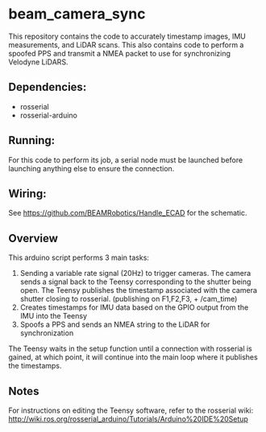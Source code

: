 # beam_camera_sync

This repository contains the code to accurately timestamp images, IMU measurements, and LiDAR scans. This also contains code to perform a spoofed PPS and transmit a NMEA packet to use for synchronizing Velodyne LiDARS.

## Dependencies:
  * rosserial
  * rosserial-arduino
  
## Running:

For this code to perform its job, a serial node must be launched before launching anything else to ensure the connection.

## Wiring:

See https://github.com/BEAMRobotics/Handle_ECAD for the schematic.
  
## Overview

This arduino script performs 3 main tasks:
1. Sending a variable rate signal (20Hz) to trigger cameras. The camera sends a signal back to the Teensy corresponding to the shutter being open. The Teensy publishes the timestamp associated with the camera shutter closing to rosserial. (publishing on F1,F2,F3, + /cam_time)
2. Creates timestamps for IMU data based on the GPIO output from the IMU into the Teensy
3. Spoofs a PPS and sends an NMEA string to the LiDAR for synchronization

The Teensy waits in the setup function until a connection with rosserial is gained, at which point, it will continue into the main loop where it publishes the timestamps.

## Notes

For instructions on editing the Teensy software, refer to the rosserial wiki: http://wiki.ros.org/rosserial_arduino/Tutorials/Arduino%20IDE%20Setup
